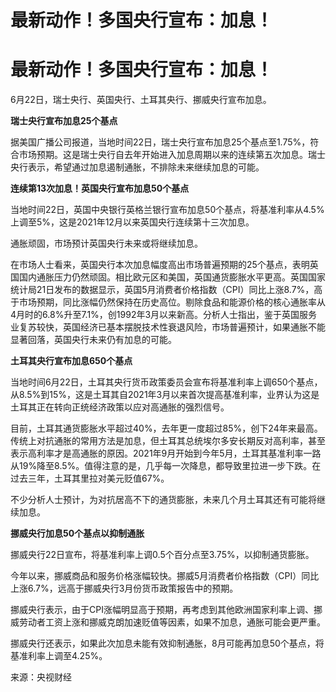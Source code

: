 # 最新动作！多国央行宣布：加息！

# 最新动作！多国央行宣布：加息！

6月22日，瑞士央行、英国央行、土耳其央行、挪威央行宣布加息。

**瑞士央行宣布加息25个基点**

据美国广播公司报道，当地时间22日，瑞士央行宣布加息25个基点至1.75%，符合市场预期。这是瑞士央行自去年开始进入加息周期以来的连续第五次加息。瑞士央行表示，希望通过加息遏制通胀，不排除未来继续加息的可能。

**连续第13次加息！英国央行宣布加息50个基点**

当地时间22日，英国中央银行英格兰银行宣布加息50个基点，将基准利率从4.5%上调至5%，这是2021年12月以来英国央行连续第十三次加息。

通胀顽固，市场预计英国央行未来或将继续加息。

在市场人士看来，英国央行本次加息幅度高出市场普遍预期的25个基点，表明英国国内通胀压力仍然顽固。相比欧元区和美国，英国通货膨胀水平更高。英国国家统计局21日发布的数据显示，英国5月消费者价格指数（CPI）同比上涨8.7%，高于市场预期，同比涨幅仍然保持在历史高位。剔除食品和能源价格的核心通胀率从4月时的6.8%升至7.1%，创1992年3月以来新高。分析人士指出，鉴于英国服务业复苏较快，英国经济已基本摆脱技术性衰退风险，市场普遍预计，如果通胀不能显著回落，英国央行未来仍有加息的可能。

**土耳其央行宣布加息650个基点**

当地时间6月22日，土耳其央行货币政策委员会宣布将基准利率上调650个基点，从8.5%到15%，这是土耳其自2021年3月以来首次提高基准利率，业界认为这是土耳其正在转向正统经济政策以应对高通胀的强烈信号。

目前，土耳其通货膨胀水平超过40%，去年更一度超过85%，创下24年来最高。传统上对抗通胀的常用方法是加息，但土耳其总统埃尔多安长期反对高利率，甚至表示高利率才是高通胀的原因。2021年9月开始到今年5月，土耳其基准利率一路从19%降至8.5%。值得注意的是，几乎每一次降息，都导致里拉进一步下跌。在过去三年，土耳其里拉对美元贬值67%。

不少分析人士预计，为对抗居高不下的通货膨胀，未来几个月土耳其还有可能将继续加息。

**挪威央行加息50个基点以抑制通胀**

挪威央行22日宣布，将基准利率上调0.5个百分点至3.75%，以抑制通货膨胀。

今年以来，挪威商品和服务价格涨幅较快。挪威5月消费者价格指数（CPI）同比上涨6.7%，远高于挪威央行3月份货币政策报告中的预期。

挪威央行表示，由于CPI涨幅明显高于预期，再考虑到其他欧洲国家利率上调、挪威劳动者工资上涨和挪威克朗加速贬值等因素，如果不加息，通胀可能会更严重。

挪威央行还表示，如果此次加息未能有效抑制通胀，8月可能再加息50个基点，将基准利率上调至4.25%。

来源：央视财经

